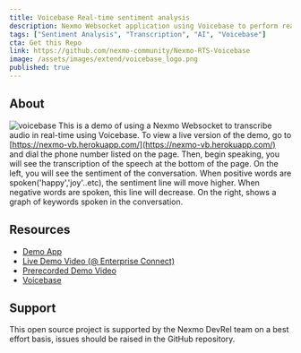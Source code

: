 ```yaml
---
title: Voicebase Real-time sentiment analysis
description: Nexmo Websocket application using Voicebase to perform real-time transcription and sentiment analysis
tags: ["Sentiment Analysis", "Transcription", "AI", "Voicebase"]
cta: Get this Repo
link: https://github.com/nexmo-community/Nexmo-RTS-Voicebase
image: /assets/images/extend/voicebase_logo.png
published: true
---
```


## About
![voicebase](/assets/images/extend/voicebase.png)
This is a demo of using a Nexmo Websocket to transcribe audio in real-time using Voicebase. To view a live version of the demo, go to [https://nexmo-vb.herokuapp.com/](https://nexmo-vb.herokuapp.com/) and dial the phone number listed on the page. Then, begin speaking, you will see the transcription of the speech at the bottom of the page. On the left, you will see the sentiment of the conversation. When positive words are spoken('happy','joy'..etc), the sentiment line will move higher. When negative words are spoken, this line will decrease. On the right, shows a graph of keywords spoken in the conversation.

## Resources
- [Demo App](https://nexmo-vb.herokuapp.com/)
- [Live Demo Video (@ Enterprise Connect)](https://www.youtube.com/watch?v=sOhbwJ_ZCoQ)
- [Prerecorded Demo Video](https://youtu.be/p5wc6e0AKTQ?t=223)
- [Voicebase](https://www.voicebase.com)

## Support
This open source project is supported by the Nexmo DevRel team on a best effort basis, issues should be raised in the GitHub repository.
